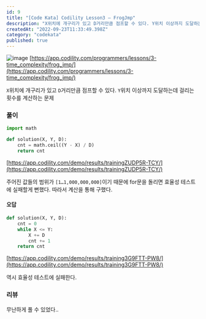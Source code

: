 ```yaml
---
id: 9
title: "[Code Kata] Codility Lesson3 — FrogJmp"
description: "X위치에 개구리가 있고 D거리만큼 점프할 수 있다. Y위치 이상까지 도달하는데 걸리는 횟수를 계산하는 문제"
createdAt: "2022-09-23T11:33:49.398Z"
category: "codekata"
published: true
---
```


![image](/uploads/codility-3-1-asset-1.png)
[https://app.codility.com/programmers/lessons/3-time_complexity/frog_jmp/](https://app.codility.com/programmers/lessons/3-time_complexity/frog_jmp/)

`X`위치에 개구리가 있고 `D`거리만큼 점프할 수 있다. `Y`위치 이상까지 도달하는데 걸리는 횟수를 계산하는 문제

### 풀이

```python
import math

def solution(X, Y, D):
    cnt = math.ceil((Y - X) / D)
    return cnt
```
[https://app.codility.com/demo/results/trainingZUDP5R-TCY/](https://app.codility.com/demo/results/trainingZUDP5R-TCY/)

주어진 값들의 범위가 `[1…1,000,000,000]`이기 때문에 for문을 돌리면 효율성 테스트에 실패할게 뻔했다. 따라서 계산을 통해 구했다.

#### 오답

```python
def solution(X, Y, D):
    cnt = 0
    while X <= Y:
        X += D
        cnt += 1
    return cnt
```

[https://app.codility.com/demo/results/training3G9FTT-PW8/](https://app.codility.com/demo/results/training3G9FTT-PW8/)

역시 효율성 테스트에 실패한다.

### 리뷰

무난하게 풀 수 있었다..
